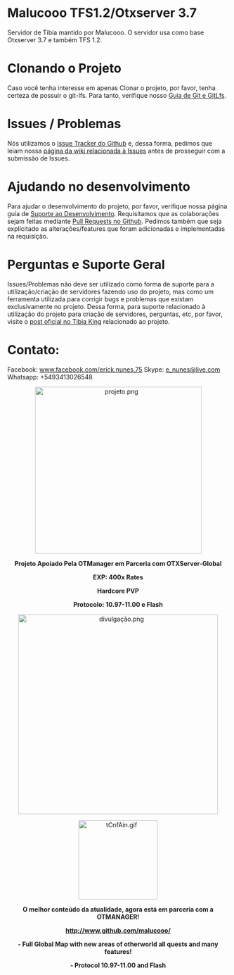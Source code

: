 # Malucooo TFS1.2/Otxserver 3.7

Servidor de Tibia mantido por Malucooo. O servidor usa como base Otxserver 3.7 e também TFS 1.2.

# Clonando o Projeto
Caso você tenha interesse em apenas Clonar o projeto, por favor, tenha certeza de possuir o git-lfs. Para tanto, verifique nosso [Guia de Git e GitLfs](https://github.com/malucooo/Otxserver-Global/wiki/Git-e-Git-Lfs).

# Issues / Problemas
Nós utilizamos o [Issue Tracker do Github](https://github.com/malucooo/Otxserver-testing/issues) e, dessa forma, pedimos que leiam nossa [página da wiki relacionada à Issues](https://github.com/malucooo/Otxserver-Global/wiki/Issues) antes de prosseguir com a submissão de Issues.

# Ajudando no desenvolvimento
Para ajudar o desenvolvimento do projeto, por favor, verifique nossa página guia de [Suporte ao Desenvolvimento](https://github.com/malucooo/Otxserver-Global/wiki/Desenvolvimento). Requisitamos que as colaborações sejam feitas mediante [Pull Requests no Github](https://github.com/malucooo/Otxserver-testing/pulls). Pedimos também que seja explícitado as alterações/features que foram adicionadas e implementadas na requisição.

# Perguntas e Suporte Geral
Issues/Problemas não deve ser utilizado como forma de suporte para a utilização/criação de servidores fazendo uso do projeto, mas como um ferramenta utilizada para corrigir bugs e problemas que existam exclusivamente no projeto. Dessa forma, para suporte relacionado à utilização do projeto para criação de servidores, perguntas, etc, por favor, visite o [post oficial no Tibia King](http://www.tibiaking.com/forum/forums/topic/68411-otxserver-1097-1100-flash-globalfull-otherworld-hearth-of-destruction-quest-battlefield-last-man-standing-capture-the-flag-zoombie-event-war-anti-entrosa-by-malucooo/) relacionado ao projeto.

# Contato:
Facebook: www.facebook.com/erick.nunes.75
Skype: e_nunes@live.com
Whatsapp: +5493413026548

<p style="text-align:center;">
	<a href="http://www.tibiaserver.net/index.php?subtopic=createaccount" rel="external noopener noreferrer" target="_blank"><img alt="projeto.png" class="ipsImage ipsImage_thumbnailed" data-fileid="17618" src="http://www.tibiaking.com/forum/uploads/monthly_2016_10/projeto.png.195898c2c069d57ddc40286066f4cc61.png" style="width:379px;height:auto;"></a>
</p>

<p style="text-align:center;">
	<strong>Projeto Apoiado Pela OTManager em Parceria com OTXServer-Global</strong>
</p>

<p style="text-align:center;">
	<strong>EXP: 400x Rates</strong>
</p>

<p style="text-align:center;">
	<strong>Hardcore PVP</strong>
</p>

<p style="text-align:center;">
	<strong>Protocolo: 10.97-11.00 e Flash</strong>
</p>

<p style="text-align:center;">
	<a href="http://otmanager.com.br/?utm_source=tibiaking&amp;utm_medium=banner-assinatura&amp;utm_term=otserv%2C%20tibia&amp;utm_content=banner-assinatura-parceria&amp;utm_campaign=parceria-malucooo" rel="external noopener noreferrer" target="_blank"><img alt="divulgação.png" class="ipsImage ipsImage_thumbnailed" data-fileid="17617" src="http://www.tibiaking.com/forum/uploads/monthly_2016_10/57f4a6b92c26f_divulgao.png.628330b09ff638461e9b2049aba17540.png" style="width:454px;height:auto;"></a>
</p>

<p style="text-align:center;">
	<a href="http://otmanager.com.br/?utm_source=tibiaking&amp;utm_medium=banner-assinatura&amp;utm_term=otserv%2C%20tibia&amp;utm_content=banner-assinatura-parceria&amp;utm_campaign=parceria-malucooo" rel="external noopener noreferrer" target="_blank"><img alt="tCnfAin.gif" class="ipsImage" src="http://i.imgur.com/tCnfAin.gif" style="width:180px;height:auto;"></a>
</p>

<p style="text-align:center;">
	<strong>O melhor conteúdo da atualidade, agora está em parceria com a OTMANAGER!</strong>
</p>

<p style="text-align:center;">
	<strong><a href="http://www.github.com/malucooo/" rel="external noopener noreferrer" target="_blank">http://www.github.com/malucooo/</a></strong>
</p>

<p style="text-align:center;">
	<strong>- Full Global Map with new areas of otherworld all quests and many features!</strong>
</p>

<p style="text-align:center;">
	<strong>- Protocol 10.97-11.00 and Flash</strong>
</p>
